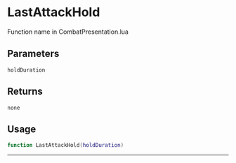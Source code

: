 # LastAttackHold
Function name in CombatPresentation.lua
## Parameters
`holdDuration`
## Returns
`none`
## Usage
```lua
function LastAttackHold(holdDuration)
```
---
